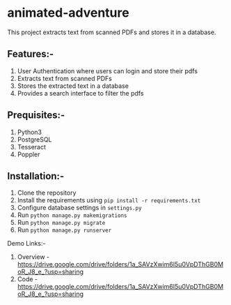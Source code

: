 # animated-adventure

This project extracts text from scanned PDFs and stores it in a database. 

## Features:-

1. User Authentication where users can login and store their pdfs
2. Extracts text from scanned PDFs
3. Stores the extracted text in a database
4. Provides a search interface to filter the pdfs


## Prequisites:-

1. Python3
2. PostgreSQL
3. Tesseract
4. Poppler


## Installation:-

1. Clone the repository
2. Install the requirements using `pip install -r requirements.txt`
3. Configure database settings in `settings.py`
4. Run `python manage.py makemigrations`
5. Run `python manage.py migrate`
6. Run `python manage.py runserver`

Demo Links:-
1. Overview - https://drive.google.com/drive/folders/1a_SAVzXwim6I5u0VpDThGB0MoR_J8_e_?usp=sharing
2. Code - https://drive.google.com/drive/folders/1a_SAVzXwim6I5u0VpDThGB0MoR_J8_e_?usp=sharing